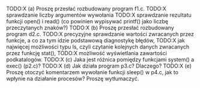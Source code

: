 
TODO:X (a) Proszę przesłać rozbudowany program f1.c.
    TODO:X sprawdzanie liczby argumentów wywołania
    TODO:X sprawdzanie rezultatu funkcji open() i read() (co powinien wypisywać printf() jako liczbę przeczytanych znaków?)
TODO:X (b) Proszę przesłać rozbudowany program d2.c.
    TODO:X precyzyjne sprawdzanie wartości zwracanych przez funkcje, a co za tym idzie podstawową diagnostykę błędów,
    TODO:X jak najwięcej możliwości typu ls, czyli czytanie kolejnych danych zwracanych przez funkcję stat(),
    TODO:X  możliwość wyświetlania zawartości podkatalogów.
TODO:X (c) Jaka jest różnica pomiędzy funkcjami system() a exec() (p2.c)?
TODO:X (d) Jak działa program p3.c? Dlaczego?
TODO:X (e) Proszę otoczyć komentarzem wywołanie funkcji sleep() w p4.c, jak to wpłynie na działanie procesów? Proszę wytłumaczyć.
